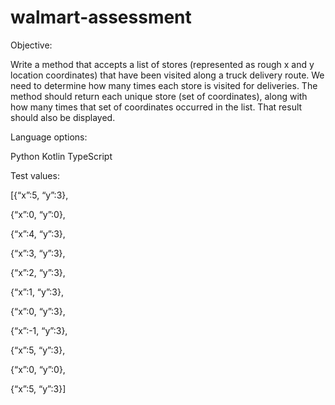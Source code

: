 # walmart-assessment

Objective:

Write a method that accepts a list of stores (represented as rough x and y location coordinates) that have been visited along a truck delivery route.  We need to determine how many times each store is visited for deliveries.  The method should return each unique store (set of coordinates), along with how many times that set of coordinates occurred in the list.  That result should also be displayed. 

 

Language options:

Python
Kotlin
TypeScript
 

Test values:

[{“x”:5, “y”:3},

{“x”:0, “y”:0},

{“x”:4, “y”:3},

{“x”:3, “y”:3},

{“x”:2, “y”:3},

{“x”:1, “y”:3},

{“x”:0, “y”:3},

{“x”:-1, “y”:3},

{“x”:5, “y”:3},

{“x”:0, “y”:0},

{“x”:5, “y”:3}]
